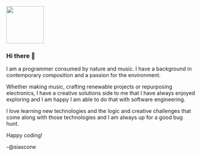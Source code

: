 <div id='header'>
   <img src="https://media.giphy.com/media/Ssr2HaSSqw8ggmLHUO/giphy.gif" width="100" />
   
<!--    <div id='badges'>
      <a href="https://www.linkedin.com/in/spencer-iascone-56b28b62/">
         <img src="https://img.shields.io/badge/LinkedIn-blue?logo=linkedin&logoColor=white&style=for-the-badge" />
      </a>
   </div> -->
</div>

### Hi there 👋

I am a programmer consumed by nature and music. I have a background in contemporary composition and a passion for the environment.

Whether making music, crafting renewable projects or repurposing electronics, I have a creative solutions side to me that I have always enjoyed exploring and I am happy I am able to do that with software engineering. 

I love learning new technologies and the logic and creative challenges that come along with those technologies and I am always up for a good bug hunt. 

Happy coding!

-@siascone

<!--
**siascone/siascone** is a ✨ _special_ ✨ repository because its `README.md` (this file) appears on your GitHub profile.

Here are some ideas to get you started:

- 🔭 I’m currently working on ...
- 🌱 I’m currently learning ...
- 👯 I’m looking to collaborate on ...
- 🤔 I’m looking for help with ...
- 💬 Ask me about ...
- 📫 How to reach me: ...
- 😄 Pronouns: ...
- ⚡ Fun fact: ...
-->
